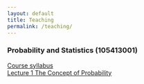 ```yaml
---
layout: default
title: Teaching
permalink: /teaching/
---
```



### **Probability and Statistics (105413001)**

[Course syllabus](files/course_materials/statistics/syllabus.pdf) \
[Lecture 1 The Concept of Probability](files/course_materials/statistics/lecture1_probability.pdf)


